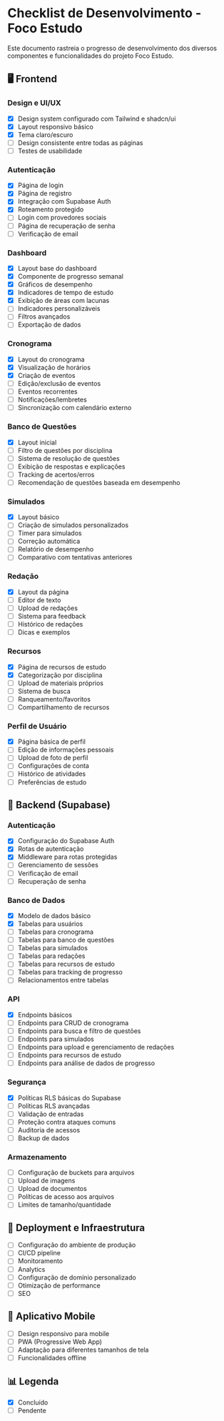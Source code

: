 # Checklist de Desenvolvimento - Foco Estudo

Este documento rastreia o progresso de desenvolvimento dos diversos componentes e funcionalidades do projeto Foco Estudo.

## 🖥️ Frontend

### Design e UI/UX
- [x] Design system configurado com Tailwind e shadcn/ui
- [x] Layout responsivo básico
- [x] Tema claro/escuro
- [ ] Design consistente entre todas as páginas
- [ ] Testes de usabilidade

### Autenticação
- [x] Página de login
- [x] Página de registro
- [x] Integração com Supabase Auth
- [x] Roteamento protegido
- [ ] Login com provedores sociais
- [ ] Página de recuperação de senha
- [ ] Verificação de email

### Dashboard
- [x] Layout base do dashboard
- [x] Componente de progresso semanal
- [x] Gráficos de desempenho
- [x] Indicadores de tempo de estudo
- [x] Exibição de áreas com lacunas
- [ ] Indicadores personalizáveis
- [ ] Filtros avançados
- [ ] Exportação de dados

### Cronograma
- [x] Layout do cronograma
- [x] Visualização de horários
- [x] Criação de eventos
- [ ] Edição/exclusão de eventos
- [ ] Eventos recorrentes
- [ ] Notificações/lembretes
- [ ] Sincronização com calendário externo

### Banco de Questões
- [x] Layout inicial
- [ ] Filtro de questões por disciplina
- [ ] Sistema de resolução de questões
- [ ] Exibição de respostas e explicações
- [ ] Tracking de acertos/erros
- [ ] Recomendação de questões baseada em desempenho

### Simulados
- [x] Layout básico
- [ ] Criação de simulados personalizados
- [ ] Timer para simulados
- [ ] Correção automática
- [ ] Relatório de desempenho
- [ ] Comparativo com tentativas anteriores

### Redação
- [x] Layout da página
- [ ] Editor de texto
- [ ] Upload de redações
- [ ] Sistema para feedback
- [ ] Histórico de redações
- [ ] Dicas e exemplos

### Recursos
- [x] Página de recursos de estudo
- [x] Categorização por disciplina
- [ ] Upload de materiais próprios
- [ ] Sistema de busca
- [ ] Ranqueamento/favoritos
- [ ] Compartilhamento de recursos

### Perfil de Usuário
- [x] Página básica de perfil
- [ ] Edição de informações pessoais
- [ ] Upload de foto de perfil
- [ ] Configurações de conta
- [ ] Histórico de atividades
- [ ] Preferências de estudo

## 🔧 Backend (Supabase)

### Autenticação
- [x] Configuração do Supabase Auth
- [x] Rotas de autenticação
- [x] Middleware para rotas protegidas
- [ ] Gerenciamento de sessões
- [ ] Verificação de email
- [ ] Recuperação de senha

### Banco de Dados
- [x] Modelo de dados básico
- [x] Tabelas para usuários
- [ ] Tabelas para cronograma
- [ ] Tabelas para banco de questões
- [ ] Tabelas para simulados
- [ ] Tabelas para redações
- [ ] Tabelas para recursos de estudo
- [ ] Tabelas para tracking de progresso
- [ ] Relacionamentos entre tabelas

### API
- [x] Endpoints básicos
- [ ] Endpoints para CRUD de cronograma
- [ ] Endpoints para busca e filtro de questões
- [ ] Endpoints para simulados
- [ ] Endpoints para upload e gerenciamento de redações
- [ ] Endpoints para recursos de estudo
- [ ] Endpoints para análise de dados de progresso

### Segurança
- [x] Políticas RLS básicas do Supabase
- [ ] Políticas RLS avançadas
- [ ] Validação de entradas
- [ ] Proteção contra ataques comuns
- [ ] Auditoria de acessos
- [ ] Backup de dados

### Armazenamento
- [ ] Configuração de buckets para arquivos
- [ ] Upload de imagens
- [ ] Upload de documentos
- [ ] Políticas de acesso aos arquivos
- [ ] Limites de tamanho/quantidade

## 🚀 Deployment e Infraestrutura
- [ ] Configuração do ambiente de produção
- [ ] CI/CD pipeline
- [ ] Monitoramento
- [ ] Analytics
- [ ] Configuração de domínio personalizado
- [ ] Otimização de performance
- [ ] SEO

## 📱 Aplicativo Mobile
- [ ] Design responsivo para mobile
- [ ] PWA (Progressive Web App)
- [ ] Adaptação para diferentes tamanhos de tela
- [ ] Funcionalidades offline

## 📊 Legenda
- [x] Concluído
- [ ] Pendente 